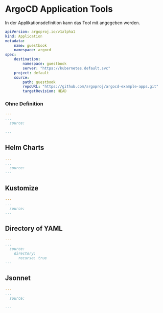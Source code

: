 # ArgoCD Application Tools
In der Applikationsdefinition kann das Tool mit angegeben werden.

```yaml
apiVersion: argoproj.io/v1alpha1
kind: Application
metadata:
    name: guestbook
    namespace: argocd
spec:
    destination:
        namespace: guestbook
        server: "https://kubernetes.default.svc"
    project: default
    source:
        path: guestbook
        repoURL: "https://github.com/argoproj/argocd-example-apps.git"
        targetRevision: HEAD
```

### Ohne Definition
```yaml
---
...
  source:
    
---
```

## Helm Charts

```yaml
---
...
  source:
---
```

## Kustomize

```yaml
---
...
  source:
---
```

## Directory of YAML


```yaml
---
...
  source:
    directory:
      recurse: true
---
```
## Jsonnet

```yaml
---
...
  source:
    
---
```